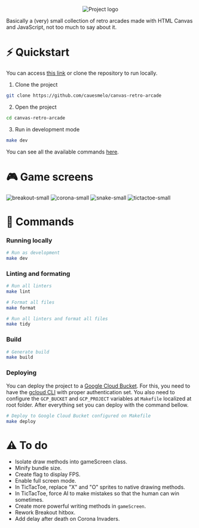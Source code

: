 
<p align="center">
  <img src="https://user-images.githubusercontent.com/19245891/229381485-9b52051f-3cba-4d4b-a34f-96d5e97a99a7.png" alt="Project logo"/>
</p>

Basically a (very) small collection of retro arcades made with HTML Canvas and JavaScript, not too much to say about it.

# :zap: Quickstart

You can access [this link](https://storage.googleapis.com/canvas-retro-games/index.html) or clone the repository to run locally.

1. Clone the project

```bash
git clone https://github.com/cauesmelo/canvas-retro-arcade
```

2. Open the project

```bash
cd canvas-retro-arcade
```

3. Run in development mode

```bash
make dev
```

You can see all the available commands [here](#book-commands).

# :video_game: Game screens
![breakout-small](https://user-images.githubusercontent.com/19245891/229381547-38f69c6d-9358-4297-ac0d-475f2697c7bc.png)
![corona-small](https://user-images.githubusercontent.com/19245891/229381550-dc4b28b0-0a47-473c-b2be-760567f255a1.png)
![snake-small](https://user-images.githubusercontent.com/19245891/229381551-51dc6c51-2ae4-4c79-a394-04edba430213.png)
![tictactoe-small](https://user-images.githubusercontent.com/19245891/229381552-fd6920a6-c034-4264-afe4-1c38271ca4d1.png)


# :book: Commands

### Running locally

```bash
# Run as development
make dev
```

### Linting and formating

```bash
# Run all linters
make lint

# Format all files
make format

# Run all linters and format all files
make tidy
```

### Build

```bash
# Generate build
make build
```

### Deploying

You can deploy the project to a [Google Cloud Bucket](https://cloud.google.com/storage/docs/creating-buckets). For this, you need to have the [gcloud CLI](https://cloud.google.com/sdk/docs/install) with proper authentication set. You also need to configure the `GCP_BUCKET` and `GCP_PROJECT` variables at `Makefile` localized at root folder. After everything set you can deploy with the command bellow.

```bash
# Deploy to Google Cloud Bucket configured on Makefile
make deploy
```

# :warning: To do

- Isolate draw methods into gameScreen class.
- Minify bundle size.
- Create flag to display FPS.
- Enable full screen mode.
- In TicTacToe, replace "X" and "O" sprites to native drawing methods.
- In TicTacToe, force AI to make mistakes so that the human can win sometimes.
- Create more powerful writing methods in `gameScreen`.
- Rework Breakout hitbox.
- Add delay after death on Corona Invaders.
